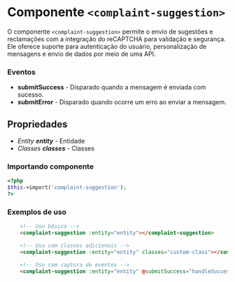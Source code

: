 # Componente `<complaint-suggestion>`
O componente `<complaint-suggestion>` permite o envio de sugestões e reclamações com a integração do reCAPTCHA para validação e segurança. Ele oferece suporte para autenticação do usuário, personalização de mensagens e envio de dados por meio de uma API.

### Eventos
- **submitSuccess** - Disparado quando a mensagem é enviada com sucesso.
- **submitError** - Disparado quando ocorre um erro ao enviar a mensagem.

## Propriedades
- *Entity **entity*** - Entidade
- *Classes **classes*** - Classes

### Importando componente
```PHP
<?php 
$this->import('complaint-suggestion');
?>
```
### Exemplos de uso
```HTML
    <!-- Uso básico -->
    <complaint-suggestion :entity="entity"></complaint-suggestion>

    <!-- Uso com classes adicionais -->
    <complaint-suggestion :entity="entity" classes="custom-class"></complaint-suggestion>

    <!-- Uso com captura de eventos -->
    <complaint-suggestion :entity="entity" @submitSuccess="handleSuccess" @submitError="handleError"></complaint-suggestion>
```